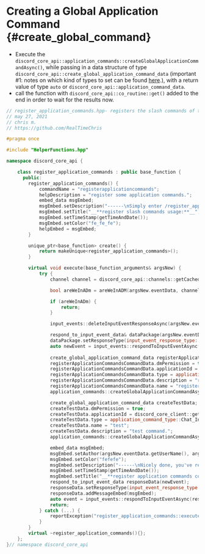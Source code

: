 Creating a Global Application Command {#create_global_command}
============
- Execute the `discord_core_api::application_commands::createGlobalApplicationCommandAsync()`, while passing in a data structure of type `discord_core_api::create_global_application_command_data` (important #1: notes on which kind of types to set can be found [here](https://discord.com/developers/docs/interactions/application-commands#subcommands-and-subcommand-groups).), with a return value of type `auto` or `discord_core_api::application_command_data`.
- call the function with `discord_core_api::co_routine::get()` added to the end in order to wait for the results now.

```cpp
// register_application_commands.hpp- registers the slash commands of this bot.
// may 27, 2021
// chris m.
// https://github.com/RealTimeChris

#pragma once

#include "HelperFunctions.hpp"

namespace discord_core_api {

	class register_application_commands : public base_function {
	  public:
		register_application_commands() {
			commandName = "registerapplicationcommands";
			helpDescription = "register some application commands.";
			embed_data msgEmbed;
			msgEmbed.setDescription("------\nSimply enter /register_application_commandsn------");
			msgEmbed.setTitle("__**register slash commands usage:**__");
			msgEmbed.setTimeStamp(getTimeAndDate());
			msgEmbed.setColor("fe_fe_fe");
			helpEmbed = msgEmbed;
		}

		unique_ptr<base_function> create() {
			return makeUnique<register_application_commands>();
		}

		virtual void execute(base_function_arguments& argsNew) {
			try {
				channel channel = discord_core_api::channels::getCachedChannel({ .channelId = argsNew.eventData.getChannelId() }).get();

				bool areWeInADm = areWeInADM(argsNew.eventData, channel);

				if (areWeInADm) {
					return;
				}

				input_events::deleteInputEventResponseAsync(argsNew.eventData).get();

				respond_to_input_event_data& dataPackage(argsNew.eventData);
				dataPackage.setResponseType(input_event_response_type::Deferred_Response);
				auto newEvent = input_events::respondToInputEventAsync(dataPackage).get();
				
				create_global_application_command_data registerApplicationCommandsCommandData;
				registerApplicationCommandsCommandData.dmPermission = true;
				registerApplicationCommandsCommandData.applicationId = discord_core_client::getInstance()->getBotUser().id;
				registerApplicationCommandsCommandData.type = application_command_type::Chat_Input;
				registerApplicationCommandsCommandData.description = "register the programmatically designated slash commands.";
				registerApplicationCommandsCommandData.name = "registerapplicationcommands";
				application_commands::createGlobalApplicationCommandAsync(registerApplicationCommandsCommandData);

				create_global_application_command_data createTestData;
				createTestData.dmPermission = true;
				createTestData.applicationId = discord_core_client::getInstance()->getBotUser().id;
				createTestData.type = application_command_type::Chat_Input;
				createTestData.name = "test";
				createTestData.description = "test command.";
				application_commands::createGlobalApplicationCommandAsync(createTestData).get();

				embed_data msgEmbed;
				msgEmbed.setAuthor(argsNew.eventData.getUserName(), argsNew.eventData.getAvatarUrl());
				msgEmbed.setColor("fefefe");
				msgEmbed.setDescription("------\nNicely done, you've registered some commands!\n------");
				msgEmbed.setTimeStamp(getTimeAndDate());
				msgEmbed.setTitle("__**register application commands complete:**__");
				respond_to_input_event_data responseData(newEvent);
				responseData.setResponseType(input_event_response_type::Edit_Interaction_Response);
				responseData.addMessageEmbed(msgEmbed);
				auto event = input_events::respondToInputEventAsync(responseData).get();
				return;
			} catch (...) {
				reportException("register_application_commands::execute()");
			}
		}
		virtual ~register_application_commands(){};
	};
}// namespace discord_core_api

```